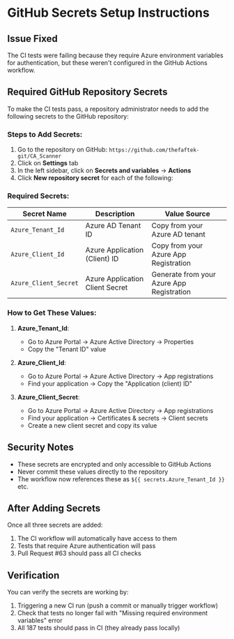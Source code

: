 # GitHub Secrets Setup Instructions

## Issue Fixed
The CI tests were failing because they require Azure environment variables for authentication, but these weren't configured in the GitHub Actions workflow.

## Required GitHub Repository Secrets

To make the CI tests pass, a repository administrator needs to add the following secrets to the GitHub repository:

### Steps to Add Secrets:

1. Go to the repository on GitHub: `https://github.com/thefaftek-git/CA_Scanner`
2. Click on **Settings** tab
3. In the left sidebar, click on **Secrets and variables** → **Actions**
4. Click **New repository secret** for each of the following:

### Required Secrets:

| Secret Name | Description | Value Source |
|-------------|-------------|--------------|
| `Azure_Tenant_Id` | Azure AD Tenant ID | Copy from your Azure AD tenant |
| `Azure_Client_Id` | Azure Application (Client) ID | Copy from your Azure App Registration |
| `Azure_Client_Secret` | Azure Application Client Secret | Generate from your Azure App Registration |

### How to Get These Values:

1. **Azure_Tenant_Id**: 
   - Go to Azure Portal → Azure Active Directory → Properties
   - Copy the "Tenant ID" value

2. **Azure_Client_Id**: 
   - Go to Azure Portal → Azure Active Directory → App registrations
   - Find your application → Copy the "Application (client) ID"

3. **Azure_Client_Secret**: 
   - Go to Azure Portal → Azure Active Directory → App registrations
   - Find your application → Certificates & secrets → Client secrets
   - Create a new client secret and copy its value

## Security Notes

- These secrets are encrypted and only accessible to GitHub Actions
- Never commit these values directly to the repository
- The workflow now references these as `${{ secrets.Azure_Tenant_Id }}` etc.

## After Adding Secrets

Once all three secrets are added:
1. The CI workflow will automatically have access to them
2. Tests that require Azure authentication will pass
3. Pull Request #63 should pass all CI checks

## Verification

You can verify the secrets are working by:
1. Triggering a new CI run (push a commit or manually trigger workflow)
2. Check that tests no longer fail with "Missing required environment variables" error
3. All 187 tests should pass in CI (they already pass locally)

